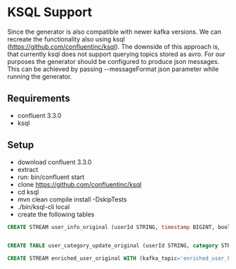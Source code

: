 

# KSQL Support 

Since the generator is also compatible with newer kafka versions. We can recreate the functionality also using ksql (https://github.com/confluentinc/ksql). The downside of this approach is, that currently ksql does not support querying topics stored as avro. 
For our purposes the generator should be configured to produce json messages. This can be achieved by passing --messageFormat json parameter while running the generator. 

## Requirements
* confluent 3.3.0
* ksql

## Setup
* download confluent 3.3.0
* extract
* run: bin/confluent start
* clone https://github.com/confluentinc/ksql
* cd ksql
* mvn clean compile install -DskipTests
* ./bin/ksql-cli local
* create the following tables

```sql 
CREATE STREAM user_info_original (userId STRING, timestamp BIGINT, booleanFlag BOOLEAN, subCategory STRING, someValue DOUBLE, intValue INTEGER) WITH (kafka_topic='user_info', value_format='JSON');
```

```sql

CREATE TABLE user_category_update_original (userId STRING, category STRING, timestamp BIGINT) WITH (kafka_topic='user_update', value_format='JSON');
```

```sql
CREATE STREAM enriched_user_original WITH (kafka_topic='enriched_user_kafka_stream', value_format='JSON') as SELECT user_info_original.userId, user_category_update_original.category, user_info_original.timestamp, booleanFlag, subCategory, someValue, intValue from user_info_original LEFT JOIN user_category_update_original ON user_info_original.userId = user_category_update_original.userId;
```

